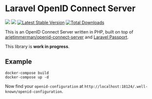 # Laravel OpenID Connect Server

![](https://github.com/arietimmerman/laravel-openid-connect-server/workflows/CI/badge.svg)
![](https://img.shields.io/badge/license-AGPL--3.0-green)
[![Latest Stable Version](https://poser.pugx.org/nl.idaas/laravel-openid-connect/v/stable)](https://packagist.org/packages/nl.idaas/laravel-openid-connect)
[![Total Downloads](https://poser.pugx.org/nl.idaas/laravel-openid-connect/downloads)](https://packagist.org/packages/nl.idaas/laravel-openid-connect)

This is an OpenID Connect Server written in PHP, built on top of [arietimmerman/openid-connect-server](https://github.com/arietimmerman/openid-connect-server) and [Laravel Passport](https://github.com/laravel/passport).

This library is __work in progress__.

## Example

~~~
docker-compose build
docker-compose up -d
~~~

Now find your `openid-configuration` at `http://localhost:18124/.well-known/openid-configuration`.
